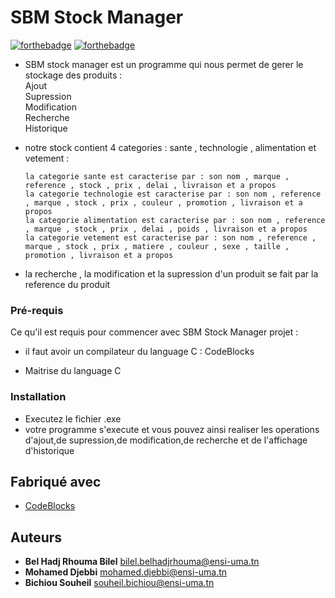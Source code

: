 # SBM Stock Manager


[![forthebadge](http://forthebadge.com/images/badges/built-with-love.svg)](http://forthebadge.com)  [![forthebadge](http://forthebadge.com/images/badges/powered-by-electricity.svg)](http://forthebadge.com)

- SBM stock manager est un programme qui nous permet de gerer le stockage des produits :  
 Ajout    
 Supression   
 Modification   
 Recherche   
 Historique

* notre stock contient 4 categories : sante , technologie , alimentation et vetement :  

      la categorie sante est caracterise par : son nom , marque , reference , stock , prix , delai , livraison et a propos  
      la categorie technologie est caracterise par : son nom , reference , marque , stock , prix , couleur , promotion , livraison et a propos  
      la categorie alimentation est caracterise par : son nom , reference , marque , stock , prix , delai , poids , livraison et a propos  
      la categorie vetement est caracterise par : son nom , reference , marque , stock , prix , matiere , couleur , sexe , taille , promotion , livraison et a propos  

- la recherche , la modification et la supression d'un produit se fait par la reference du produit 

### Pré-requis

Ce qu'il est requis pour commencer avec SBM Stock Manager projet :

- il faut avoir un compilateur du language C : CodeBlocks

- Maitrise du language C 

### Installation

- Executez le fichier       .exe
- votre programme s'execute et vous pouvez ainsi realiser les operations d'ajout,de supression,de modification,de recherche et de l'affichage d'historique

## Fabriqué avec

* [CodeBlocks](https://www.codeblocks.org/) 

## Auteurs

* **Bel Hadj Rhouma Bilel** bilel.belhadjrhouma@ensi-uma.tn
* **Mohamed Djebbi** mohamed.djebbi@ensi-uma.tn
* **Bichiou Souheil** souheil.bichiou@ensi-uma.tn


